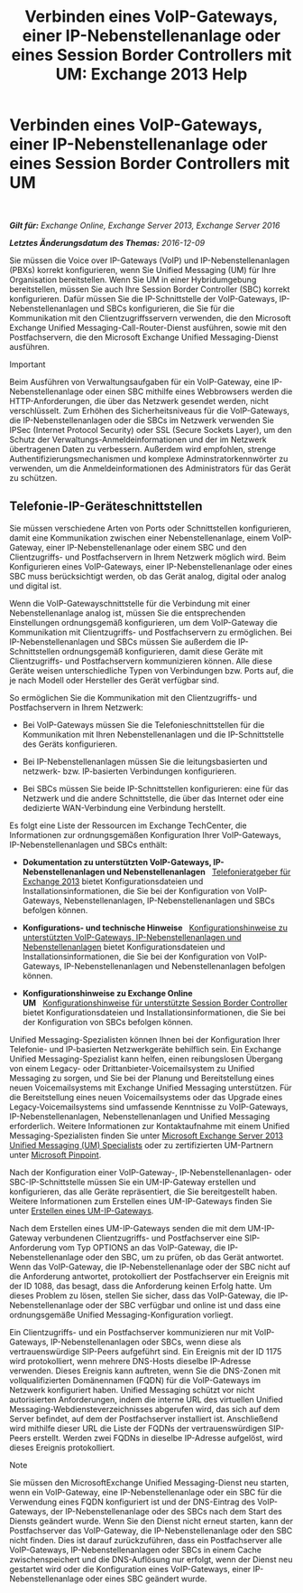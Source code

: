 ﻿---
title: 'Verbinden eines VoIP-Gateways, einer IP-Nebenstellenanlage oder eines Session Border Controllers mit UM: Exchange 2013 Help'
TOCTitle: Verbinden eines VoIP-Gateways, einer IP-Nebenstellenanlage oder eines Session Border Controllers mit UM
ms:assetid: a7cecf59-b93a-413b-bb88-29f2669ef2cf
ms:mtpsurl: https://technet.microsoft.com/de-de/library/Bb124084(v=EXCHG.150)
ms:contentKeyID: 50554889
ms.date: 04/24/2018
mtps_version: v=EXCHG.150
ms.translationtype: HT
---

# Verbinden eines VoIP-Gateways, einer IP-Nebenstellenanlage oder eines Session Border Controllers mit UM

 

_**Gilt für:** Exchange Online, Exchange Server 2013, Exchange Server 2016_

_**Letztes Änderungsdatum des Themas:** 2016-12-09_

Sie müssen die Voice over IP-Gateways (VoIP) und IP-Nebenstellenanlagen (PBXs) korrekt konfigurieren, wenn Sie Unified Messaging (UM) für Ihre Organisation bereitstellen. Wenn Sie UM in einer Hybridumgebung bereitstellen, müssen Sie auch Ihre Session Border Controller (SBC) korrekt konfigurieren. Dafür müssen Sie die IP-Schnittstelle der VoIP-Gateways, IP-Nebenstellenanlagen und SBCs konfigurieren, die Sie für die Kommunikation mit den Clientzugriffsservern verwenden, die den Microsoft Exchange Unified Messaging-Call-Router-Dienst ausführen, sowie mit den Postfachservern, die den Microsoft Exchange Unified Messaging-Dienst ausführen.


> [!IMPORTANT]
> Beim Ausführen von Verwaltungsaufgaben für ein VoIP-Gateway, eine IP-Nebenstellenanlage oder einen SBC mithilfe eines Webbrowsers werden die HTTP-Anforderungen, die über das Netzwerk gesendet werden, nicht verschlüsselt. Zum Erhöhen des Sicherheitsniveaus für die VoIP-Gateways, die IP-Nebenstellenanlagen oder die SBCs im Netzwerk verwenden Sie IPSec (Internet Protocol Security) oder SSL (Secure Sockets Layer), um den Schutz der Verwaltungs-Anmeldeinformationen und der im Netzwerk übertragenen Daten zu verbessern. Außerdem wird empfohlen, strenge Authentifizierungsmechanismen und komplexe Adminstratorkennwörter zu verwenden, um die Anmeldeinformationen des Administrators für das Gerät zu schützen.



## Telefonie-IP-Geräteschnittstellen

Sie müssen verschiedene Arten von Ports oder Schnittstellen konfigurieren, damit eine Kommunikation zwischen einer Nebenstellenanlage, einem VoIP-Gateway, einer IP-Nebenstellenanlage oder einem SBC und den Clientzugriffs- und Postfachservern in Ihrem Netzwerk möglich wird. Beim Konfigurieren eines VoIP-Gateways, einer IP-Nebenstellenanlage oder eines SBC muss berücksichtigt werden, ob das Gerät analog, digital oder analog und digital ist.

Wenn die VoIP-Gatewayschnittstelle für die Verbindung mit einer Nebenstellenanlage analog ist, müssen Sie die entsprechenden Einstellungen ordnungsgemäß konfigurieren, um dem VoIP-Gateway die Kommunikation mit Clientzugriffs- und Postfachservern zu ermöglichen. Bei IP-Nebenstellenanlagen und SBCs müssen Sie außerdem die IP-Schnittstellen ordnungsgemäß konfigurieren, damit diese Geräte mit Clientzugriffs- und Postfachservern kommunizieren können. Alle diese Geräte weisen unterschiedliche Typen von Verbindungen bzw. Ports auf, die je nach Modell oder Hersteller des Gerät verfügbar sind.

So ermöglichen Sie die Kommunikation mit den Clientzugriffs- und Postfachservern in Ihrem Netzwerk:

  - Bei VoIP-Gateways müssen Sie die Telefonieschnittstellen für die Kommunikation mit Ihren Nebenstellenanlagen und die IP-Schnittstelle des Geräts konfigurieren.

  - Bei IP-Nebenstellenanlagen müssen Sie die leitungsbasierten und netzwerk- bzw. IP-basierten Verbindungen konfigurieren.

  - Bei SBCs müssen Sie beide IP-Schnittstellen konfigurieren: eine für das Netzwerk und die andere Schnittstelle, die über das Internet oder eine dedizierte WAN-Verbindung eine Verbindung herstellt.

Es folgt eine Liste der Ressourcen im Exchange TechCenter, die Informationen zur ordnungsgemäßen Konfiguration Ihrer VoIP-Gateways, IP-Nebenstellenanlagen und SBCs enthält:

  - **Dokumentation zu unterstützten VoIP-Gateways, IP-Nebenstellenanlagen und Nebenstellenanlagen**   [Telefonieratgeber für Exchange 2013](telephony-advisor-for-exchange-2013-exchange-2013-help.md) bietet Konfigurationsdateien und Installationsinformationen, die Sie bei der Konfiguration von VoIP-Gateways, Nebenstellenanlagen, IP-Nebenstellenanlagen und SBCs befolgen können.

  - **Konfigurations- und technische Hinweise**   [Konfigurationshinweise zu unterstützten VoIP-Gateways, IP-Nebenstellenanlagen und Nebenstellenanlagen](configuration-notes-for-supported-voip-gateways-ip-pbxs-and-pbxs-exchange-2013-help.md) bietet Konfigurationsdateien und Installationsinformationen, die Sie bei der Konfiguration von VoIP-Gateways, IP-Nebenstellenanlagen und Nebenstellenanlagen befolgen können.

  - **Konfigurationshinweise zu Exchange Online UM**   [Konfigurationshinweise für unterstützte Session Border Controller](configuration-notes-for-supported-session-border-controllers-exchange-2013-help.md) bietet Konfigurationsdateien und Installationsinformationen, die Sie bei der Konfiguration von SBCs befolgen können.

Unified Messaging-Spezialisten können Ihnen bei der Konfiguration Ihrer Telefonie- und IP-basierten Netzwerkgeräte behilflich sein. Ein Exchange Unified Messaging-Spezialist kann helfen, einen reibungslosen Übergang von einem Legacy- oder Drittanbieter-Voicemailsystem zu Unified Messaging zu sorgen, und Sie bei der Planung und Bereitstellung eines neuen Voicemailsystems mit Exchange Unified Messaging unterstützen. Für die Bereitstellung eines neuen Voicemailsystems oder das Upgrade eines Legacy-Voicemailsystems sind umfassende Kenntnisse zu VoIP-Gateways, IP-Nebenstellenanlagen, Nebenstellenanlagen und Unified Messaging erforderlich. Weitere Informationen zur Kontaktaufnahme mit einem Unified Messaging-Spezialisten finden Sie unter [Microsoft Exchange Server 2013 Unified Messaging (UM) Specialists](https://go.microsoft.com/fwlink/p/?linkid=262708) oder zu zertifizierten UM-Partnern unter [Microsoft Pinpoint](https://go.microsoft.com/fwlink/p/?linkid=261951).

Nach der Konfiguration einer VoIP-Gateway-, IP-Nebenstellenanlagen- oder SBC-IP-Schnittstelle müssen Sie ein UM-IP-Gateway erstellen und konfigurieren, das alle Geräte repräsentiert, die Sie bereitgestellt haben. Weitere Informationen zum Erstellen eines UM-IP-Gateways finden Sie unter [Erstellen eines UM-IP-Gateways](create-a-um-ip-gateway-exchange-2013-help.md).

Nach dem Erstellen eines UM-IP-Gateways senden die mit dem UM-IP-Gateway verbundenen Clientzugriffs- und Postfachserver eine SIP-Anforderung vom Typ OPTIONS an das VoIP-Gateway, die IP-Nebenstellenanlage oder den SBC, um zu prüfen, ob das Gerät antwortet. Wenn das VoIP-Gateway, die IP-Nebenstellenanlage oder der SBC nicht auf die Anforderung antwortet, protokolliert der Postfachserver ein Ereignis mit der ID 1088, das besagt, dass die Anforderung keinen Erfolg hatte. Um dieses Problem zu lösen, stellen Sie sicher, dass das VoIP-Gateway, die IP-Nebenstellenanlage oder der SBC verfügbar und online ist und dass eine ordnungsgemäße Unified Messaging-Konfiguration vorliegt.

Ein Clientzugriffs- und ein Postfachserver kommunizieren nur mit VoIP-Gateways, IP-Nebenstellenanlagen oder SBCs, wenn diese als vertrauenswürdige SIP-Peers aufgeführt sind. Ein Ereignis mit der ID 1175 wird protokolliert, wenn mehrere DNS-Hosts dieselbe IP-Adresse verwenden. Dieses Ereignis kann auftreten, wenn Sie die DNS-Zonen mit vollqualifizierten Domänennamen (FQDN) für die VoIP-Gateways im Netzwerk konfiguriert haben. Unified Messaging schützt vor nicht autorisierten Anforderungen, indem die interne URL des virtuellen Unified Messaging-Webdiensteverzeichnisses abgerufen wird, das sich auf dem Server befindet, auf dem der Postfachserver installiert ist. Anschließend wird mithilfe dieser URL die Liste der FQDNs der vertrauenswürdigen SIP-Peers erstellt. Werden zwei FQDNs in dieselbe IP-Adresse aufgelöst, wird dieses Ereignis protokolliert.


> [!NOTE]
> Sie müssen den MicrosoftExchange Unified Messaging-Dienst neu starten, wenn ein VoIP-Gateway, eine IP-Nebenstellenanlage oder ein SBC für die Verwendung eines FQDN konfiguriert ist und der DNS-Eintrag des VoIP-Gateways, der IP-Nebenstellenanlage oder des SBCs nach dem Start des Diensts geändert wurde. Wenn Sie den Dienst nicht erneut starten, kann der Postfachserver das VoIP-Gateway, die IP-Nebenstellenanlage oder den SBC nicht finden. Dies ist darauf zurückzuführen, dass ein Postfachserver alle VoIP-Gateways, IP-Nebenstellenanlagen oder SBCs in einem Cache zwischenspeichert und die DNS-Auflösung nur erfolgt, wenn der Dienst neu gestartet wird oder die Konfiguration eines VoIP-Gateways, einer IP-Nebenstellenanlage oder eines SBC geändert wurde.


